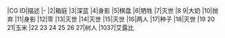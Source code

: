 |CG ID|描述
|-
|2|箱庭
|3|深蓝
|4|身影
|5|棋盘
|6|牺牲
|7|灭世
|8 9|大奶
|10|抛弃
|11|身影
|12|零
|13|灭世
|14|灭世
|15|灭世
|16|两人
|17|种子
|18|灭世
|19 20 21|玉米
|22 23 24 25 26 27|树人
|1037|艾露比
